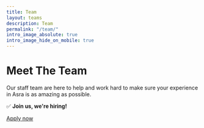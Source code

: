 ```yaml
---
title: Team
layout: teams
description: Team
permalink: "/team/"
intro_image_absolute: true
intro_image_hide_on_mobile: true
---
```


# Meet The Team

Our staff team are here to help and work hard to make sure your experience in Asra is as amazing as possible.


✅ **Join us, we're hiring!**

[Apply now](https://forms.gle/A6BL4zZXwR9rNnsJA)

